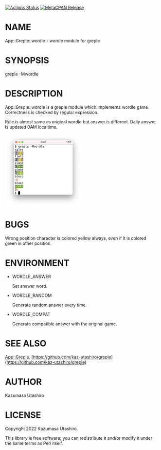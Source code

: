 [![Actions Status](https://github.com/kaz-utashiro/greple-wordle/workflows/test/badge.svg)](https://github.com/kaz-utashiro/greple-wordle/actions) [![MetaCPAN Release](https://badge.fury.io/pl/App-Greple-wordle.svg)](https://metacpan.org/release/App-Greple-wordle)
# NAME

App::Greple::wordle - wordle module for greple

# SYNOPSIS

greple -Mwordle

# DESCRIPTION

App::Greple::wordle is a greple module which implements wordle game.
Correctness is checked by regular expression.

Rule is almost same as original wordle but answer is different.  Daily
answer is updated 0AM localtime.

<div>
    <p><img width="50%" src="https://raw.githubusercontent.com/kaz-utashiro/greple-wordle/main/images/screen.png">
</div>

# BUGS

Wrong position character is colored yellow always, even if it is
colored green in other position.

# ENVIRONMENT

- WORDLE\_ANSWER

    Set answer word.

- WORDLE\_RANDOM

    Generate random answer every time.

- WORDLE\_COMPAT

    Generate compatible answer with the original game.

# SEE ALSO

[App::Greple](https://metacpan.org/pod/App%3A%3AGreple), [https://github.com/kaz-utashiro/greple](https://github.com/kaz-utashiro/greple)

# AUTHOR

Kazumasa Utashiro

# LICENSE

Copyright 2022 Kazumasa Utashiro.

This library is free software; you can redistribute it and/or modify
it under the same terms as Perl itself.
